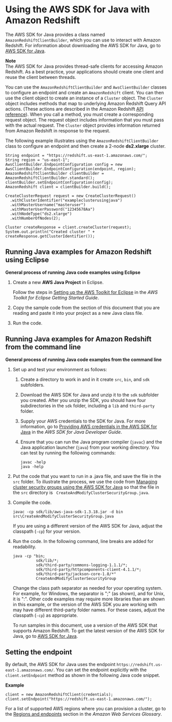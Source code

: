 # Using the AWS SDK for Java with Amazon Redshift<a name="using-aws-sdk-for-java"></a>

The AWS SDK for Java provides a class named `AmazonRedshiftClientBuilder`, which you can use to interact with Amazon Redshift\. For information about downloading the AWS SDK for Java, go to [AWS SDK for Java](https://aws.amazon.com/sdk-for-java/)\. 

**Note**  
The AWS SDK for Java provides thread\-safe clients for accessing Amazon Redshift\. As a best practice, your applications should create one client and reuse the client between threads\.

You can use the `AmazonRedshiftClientBuilder` and `AwsClientBuilder` classes to configure an endpoint and create an `AmazonRedshift` client\. You can then use the client object to create an instance of a `Cluster` object\. The `Cluster` object includes methods that map to underlying Amazon Redshift Query API actions\. \(These actions are described in the Amazon Redshift [API reference](https://docs.aws.amazon.com/redshift/latest/APIReference/API_Operations.html)\)\. When you call a method, you must create a corresponding request object\. The request object includes information that you must pass with the actual request\. The `Cluster` object provides information returned from Amazon Redshift in response to the request\. 

The following example illustrates using the `AmazonRedshiftClientBuilder` class to configure an endpoint and then create a 2\-node **ds2\.xlarge** cluster\. 

```
String endpoint = "https://redshift.us-east-1.amazonaws.com/";
String region = "us-east-1";
AwsClientBuilder.EndpointConfiguration config = new AwsClientBuilder.EndpointConfiguration(endpoint, region);
AmazonRedshiftClientBuilder clientBuilder = AmazonRedshiftClientBuilder.standard();
clientBuilder.setEndpointConfiguration(config);
AmazonRedshift client = clientBuilder.build();

CreateClusterRequest request = new CreateClusterRequest()
  .withClusterIdentifier("exampleclusterusingjava")
  .withMasterUsername("masteruser")
  .withMasterUserPassword("12345678Aa")
  .withNodeType("ds2.xlarge")
  .withNumberOfNodes(2);

Cluster createResponse = client.createCluster(request);
System.out.println("Created cluster " + createResponse.getClusterIdentifier());
```

## Running Java examples for Amazon Redshift using Eclipse<a name="setting-up-and-testing-sdk-java"></a>

**General process of running Java code examples using Eclipse**

1. Create a new **AWS Java Project** in Eclipse\. 

   Follow the steps in [Setting up the AWS Toolkit for Eclipse](https://docs.aws.amazon.com/AWSToolkitEclipse/latest/GettingStartedGuide/tke_setup.html) in the *AWS Toolkit for Eclipse Getting Started Guide*\.

1. Copy the sample code from the section of this document that you are reading and paste it into your project as a new Java class file\.

1. Run the code\.

## Running Java examples for Amazon Redshift from the command line<a name="setting-up-and-testing-sdk-java-commandline"></a>

**General process of running Java code examples from the command line**

1. Set up and test your environment as follows:

   1. Create a directory to work in and in it create `src`, `bin`, and `sdk` subfolders\. 

   1. Download the AWS SDK for Java and unzip it to the `sdk` subfolder you created\. After you unzip the SDK, you should have four subdirectories in the `sdk` folder, including a `lib` and `third-party` folder\.

   1.  Supply your AWS credentials to the SDK for Java\. For more information, go to [Providing AWS credentials in the AWS SDK for Java](https://docs.aws.amazon.com/sdk-for-java/latest/developer-guide/credentials.html) in the *AWS SDK for Java Developer Guide*\. 

   1. Ensure that you can run the Java program compiler \(`javac`\) and the Java application launcher \(`java`\) from your working directory\. You can test by running the following commands:

      ```
      javac -help
      java -help
      ```

1. Put the code that you want to run in a \.java file, and save the file in the `src` folder\. To illustrate the process, we use the code from [Managing cluster security groups using the AWS SDK for Java](managing-security-groups-java.md) so that the file in the `src` directory is ` CreateAndModifyClusterSecurityGroup.java`\.

1. Compile the code\. 

   ```
   javac -cp sdk/lib/aws-java-sdk-1.3.18.jar -d bin src\CreateAndModifyClusterSecurityGroup.java
   ```

   If you are using a different version of the AWS SDK for Java, adjust the classpath \(`-cp`\) for your version\.

1. Run the code\. In the following command, line breaks are added for readability\.

   ```
   java -cp "bin;
             sdk/lib/*;
             sdk/third-party/commons-logging-1.1.1/*;
             sdk/third-party/httpcomponents-client-4.1.1/*;
             sdk/third-party/jackson-core-1.8/*" 
             CreateAndModifyClusterSecurityGroup
   ```

   Change the class path separator as needed for your operating system\. For example, for Windows, the separator is ";" \(as shown\), and for Unix, it is ":"\. Other code examples may require more libraries than are shown in this example, or the version of the AWS SDK you are working with may have different third\-party folder names\. For these cases, adjust the classpath \(`-cp`\) as appropriate\.

   To run samples in this document, use a version of the AWS SDK that supports Amazon Redshift\. To get the latest version of the AWS SDK for Java, go to [AWS SDK for Java](https://aws.amazon.com/sdkforjava/)\.

## Setting the endpoint<a name="setting-sdk-java-endpoint"></a>

By default, the AWS SDK for Java uses the endpoint `https://redshift.us-east-1.amazonaws.com/`\. You can set the endpoint explicitly with the `client.setEndpoint` method as shown in the following Java code snippet\.

**Example**  

```
client = new AmazonRedshiftClient(credentials);
client.setEndpoint("https://redshift.us-east-1.amazonaws.com/");
```

For a list of supported AWS regions where you can provision a cluster, go to the [Regions and endpoints](https://docs.aws.amazon.com/general/latest/gr/rande.html#redshift_region) section in the *Amazon Web Services Glossary*\. 